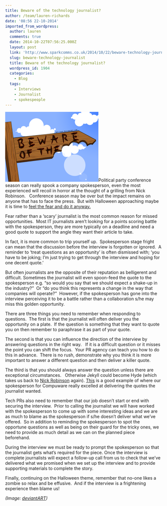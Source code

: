 ```yaml
---
title: Beware of the technology journalist?
author: /team/lauren-richards
date: '08:56 22-10-2014'
imported_from_wordpress:
  author: lauren
  comments: true
  date: 2014-10-22T07:56:25.000Z
  layout: post
  link: 'http://www.sparkcomms.co.uk/2014/10/22/beware-technology-journalist/'
  slug: beware-technology-journalist
  title: Beware of the technology journalist?
  wordpress_id: 1904
  categories:
    - Blog
  tags:
    - Interviews
    - Journalist
    - spokespeople
---
```


![beware_of_the____](beware_of_the____-300x225.png)Political party conference season can really spook a company spokesperson, even the most experienced will recoil in horror at the thought of a grilling from Nick Robinson.   Conference season may be over but the impact remains on anyone that has to face the press.  But with Halloween approaching maybe it is time to [feel the fear and do it anyway.](http://www.susanjeffers.com/home/detailtemplate.cfm?catID=2234)

Fear rather than a ‘scary’ journalist is the most common reason for missed opportunities.  Most IT journalists aren’t looking for a points scoring battle with the spokesperson, they are more typically on a deadline and need a good quote to support the angle they want their article to take. 

In fact, it is more common to trip yourself up.  Spokesperson stage fright can mean that the discussion before the interview is forgotten or ignored.  A reminder to ‘treat questions as an opportunity’ is often dismissed with; ‘you have to be joking; I’m just trying to get through the interview and hoping for one decent quote.’ 

But often journalists are the opposite of their reputation as belligerent and difficult. Sometimes the journalist will even spoon-feed the quote to the spokesperson e.g. “so would you say that we should expect a shake-up in the industry?”  Or “do you think this represents a change in the way that companies will operate?”  However, if the spokesperson has gone into the interview perceiving it to be a battle rather than a collaboration s/he may miss this golden opportunity. 

There are three things you need to remember when responding to questions.  The first is that the journalist will often deliver you the opportunity on a plate.  If the question is something that they want to quote you on then remember to paraphrase it as part of your quote.

The second is that you can influence the direction of the interview by answering questions in the right way.   If it is a difficult question or it misses the point you can shift the focus.  Your PR agency can teach you how to do this in advance.  There is no rush, demonstrate why you think it is more important to answer a different question and then deliver a killer quote. 

The third is that you should always answer the question unless there are exceptional circumstances.   Otherwise Jekyll could become Hyde (which takes us back to [Nick Robinson](https://www.youtube.com/watch?v=yTXYlJNZ7tU) again). [This](http://www.computing.co.uk/ctg/news/2376908/bmc-software-compuware-and-now-tibco-why-are-more-and-more-software-companies-being-taken-over-by-private-equity) is a good example of where our spokesperson for Compuware really excelled at delivering the quotes the journalist wanted.    

Tech PRs also need to remember that our job doesn’t start or end with securing the interview.  Prior to calling the journalist we will have worked with the spokesperson to come up with some interesting ideas and we are as much to blame as the spokesperson if s/he doesn’t deliver what we’ve offered.  So in addition to reminding the spokesperson to spot the opportune questions as well as being on their guard for the tricky ones, we need to provide as much detail as we can on the planned piece beforehand. 

During the interview we must be ready to prompt the spokesperson so that the journalist gets what’s required for the piece. Once the interview is complete journalists will expect a follow-up call from us to check that we’ve delivered what we promised when we set up the interview and to provide supporting materials to complete the story. 

Finally, continuing on the Halloween theme, remember that no-one likes a zombie so relax and be effusive.  And if the interview is a frightening experience then blame us!

_(Image: [deviantART](http://rey-yaro.deviantart.com/art/Beware-of-the-180587693))_
